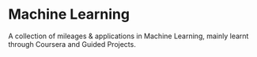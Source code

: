 # Machine Learning

A collection of mileages & applications in Machine Learning, mainly learnt through Coursera and Guided Projects.
